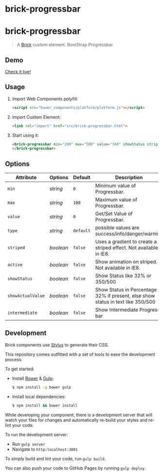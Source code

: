 brick-progressbar
=================

# brick-progressbar

> A [Brick](https://github.com/mozilla/brick/) custom element.
> BootStrap Progressbar

## Demo

[Check it live!](http://mozbrick.github.io/brick-progressbar)

## Usage

1. Import Web Components polyfill:

    ```html
    <script src="bower_components/platform/platform.js"></script>
    ```

2. Import Custom Element:

    ```html
    <link rel="import" href="src/brick-progressbar.html">
    ```

3. Start using it:

    ```html
    <brick-progressbar min="200" max="500" value="340" showStatus striped active>
    </brick-progressbar>
    ```

## Options

Attribute         | Options    | Default     | Description
---               | ---        | ---         | ---
`min`             | *string*   | `0`         | Minimum value of Progressbar.
`max`             | *string*   | `100`       | Maximum value of Progressbar.
`value`           | *string*   | `0`         | Get/Set Value of Progressbar.
`type`            | *string*   | `default`   | possible values are success/info/danger/warning
`striped`         | *boolean*  | `false`     | Uses a gradient to create a striped effect. Not available in IE8.
`active`          | *boolean*  | `false`     | Show animation on striped. Not available in IE8.
`showStatus`      | *boolean*  | `false`     | Show Status like 32% or 350/500
`showActualValue` | *boolean*  | `false`     | Show Status in Percentage 32% if present, else show status in text like 350/500
`intermediate`    | *boolean*  | `false`     | Show Intermediate Progress bar

## Development

Brick components use [Stylus](http://learnboost.github.com/stylus/) to generate their CSS.

This repository comes outfitted with a set of tools to ease the development process.

To get started:

* Install [Bower](http://bower.io/) & [Gulp](http://gulpjs.com/):

    ```sh
    $ npm install -g bower gulp
    ```

* Install local dependencies:

    ```sh
    $ npm install && bower install
    ```

While developing your component, there is a development server that will watch your files for changes and automatically re-build your styles and re-lint your code.

To run the development server:

* Run `gulp server`
* Navigate to `http:localhost:3001`

To simply build and lint your code, run `gulp build`.

You can also push your code to GitHub Pages by running `gulp deploy`.
